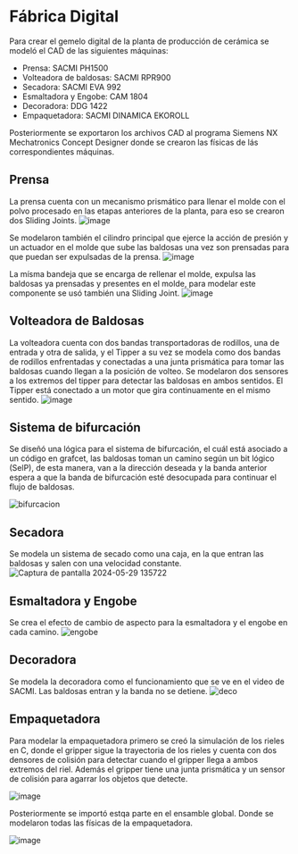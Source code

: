 

# Fábrica Digital

Para crear el gemelo digital de la planta de producción de cerámica se modeló el CAD de las siguientes máquinas:

- Prensa: SACMI PH1500
- Volteadora de baldosas: SACMI RPR900
- Secadora: SACMI EVA 992
- Esmaltadora y Engobe: CAM 1804
- Decoradora: DDG 1422
- Empaquetadora: SACMI DINAMICA EKOROLL

Posteriormente se exportaron los archivos CAD al programa Siemens NX Mechatronics Concept Designer donde se crearon las físicas de lás correspondientes máquinas.

## Prensa

La prensa cuenta con un mecanismo prismático para llenar el molde con el polvo procesado en las etapas anteriores de la planta, para eso se crearon dos Sliding Joints.
![image](https://github.com/danielCamiloP/TecnomecatroniX/assets/73075254/d41a6329-fefc-4966-bde2-5689aa1c6579)

Se modelaron también el cilindro principal que ejerce la acción de presión y un actuador en el molde que sube las baldosas una vez son prensadas para que puedan ser expulsadas de la prensa.
![image](https://github.com/danielCamiloP/TecnomecatroniX/assets/73075254/a887543e-7403-40ec-a602-e01486705b83)

La mísma bandeja que se encarga de rellenar el molde, expulsa las baldosas ya prensadas y presentes en el molde, para modelar este componente se usó también una Sliding Joint.
![image](https://github.com/danielCamiloP/TecnomecatroniX/assets/73075254/22c20644-6fc1-44f3-9305-a0c77dea9b5f)

## Volteadora de Baldosas

La volteadora cuenta con dos bandas transportadoras de rodillos, una de entrada y otra de salida, y el Tipper a su vez se modela como dos bandas de rodillos enfrentadas y conectadas a una junta prismática para tomar las baldosas cuando llegan a la posición de volteo. Se modelaron dos sensores a los extremos del tipper para detectar las baldosas en ambos sentidos. El Tipper está conectado a un motor que gira continuamente en el mismo sentido.
![image](https://github.com/danielCamiloP/TecnomecatroniX/assets/73075254/e76ea360-8dd3-4b8f-a5fb-99e8984c431b)


## Sistema de bifurcación


Se diseñó una lógica para el sistema de bifurcación, el cuál está asociado a un código en grafcet, las baldosas toman un camino según un bit lógico (SelP), de esta manera, van a la dirección deseada y la banda anterior espera a que la banda de bifurcación esté desocupada para continuar el flujo de baldosas.

![bifurcacion](https://github.com/danielCamiloP/TecnomecatroniX/assets/52110700/d86ab048-e153-4638-915d-e77cfc4fb3ed)

## Secadora

Se modela un sistema de secado como una caja, en la que entran las baldosas y salen con una velocidad constante.
![Captura de pantalla 2024-05-29 135722](https://github.com/danielCamiloP/TecnomecatroniX/assets/52110700/75f57c09-3654-448f-8615-1afe33b354cc)

## Esmaltadora y Engobe

Se crea el efecto de cambio de aspecto para la esmaltadora y el engobe en cada camino.
![engobe](https://github.com/danielCamiloP/TecnomecatroniX/assets/52110700/7a341ae7-3091-4b5d-b8a9-9e9c9fc792e7)
## Decoradora

Se modela la decoradora como el funcionamiento que se ve en el video de SACMI. Las baldosas entran y la banda no se detiene.
![deco](https://github.com/danielCamiloP/TecnomecatroniX/assets/52110700/042b0fb5-9572-44d7-92c0-e201232fff79)

## Empaquetadora

Para modelar la empaquetadora primero se creó la simulación de los rieles en C, donde el gripper sigue la trayectoria de los rieles y cuenta con dos densores de colisión para detectar cuando el gripper llega a ambos extremos del riel. Además el gripper tiene una junta prismática y un sensor de colisión para agarrar los objetos que detecte.

![image](https://github.com/danielCamiloP/TecnomecatroniX/assets/73075254/6fa94ed1-4d10-414e-b60b-77c8a007234e)

Posteriormente se importó estqa parte en el ensamble global. Donde se modelaron todas las físicas de la empaquetadora.

![image](https://github.com/danielCamiloP/TecnomecatroniX/assets/73075254/7e474bf2-5804-4a4e-8123-5ed7e8a47ebc)


